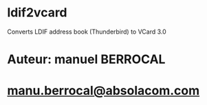 # ldif2vcard

Converts LDIF address book (Thunderbird) to VCard 3.0

# Auteur: manuel BERROCAL
# <manu.berrocal@absolacom.com>
